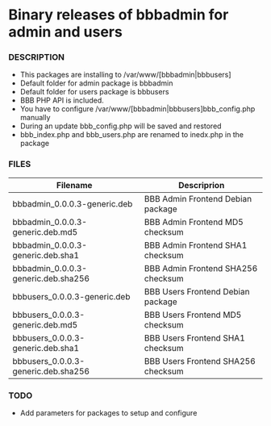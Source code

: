 # Binary releases of bbbadmin for admin and users

### DESCRIPTION

   - This packages are installing to /var/www/[bbbadmin|bbbusers]
   - Default folder for admin package is bbbadmin
   - Default folder for users package is bbbusers
   - BBB PHP API is included.
   - You have to configure /var/www/[bbbadmin|bbbusers]bbb_config.php manually
   - During an update bbb_config.php will be saved and restored
   - bbb_index.php and bbb_users.php are renamed to inedx.php in the package

### FILES

   Filename|Descriprion
   --------|-----------
   bbbadmin_0.0.0.3-generic.deb|BBB Admin Frontend Debian package
   bbbadmin_0.0.0.3-generic.deb.md5|BBB Admin Frontend MD5 checksum
   bbbadmin_0.0.0.3-generic.deb.sha1|BBB Admin Frontend SHA1 checksum
   bbbadmin_0.0.0.3-generic.deb.sha256|BBB Admin Frontend SHA256 checksum
   bbbusers_0.0.0.3-generic.deb|BBB Users Frontend Debian package
   bbbusers_0.0.0.3-generic.deb.md5|BBB Users Frontend MD5 checksum
   bbbusers_0.0.0.3-generic.deb.sha1|BBB Users Frontend SHA1 checksum
   bbbusers_0.0.0.3-generic.deb.sha256|BBB Users Frontend SHA256 checksum

### TODO

   - Add parameters for packages to setup and configure
